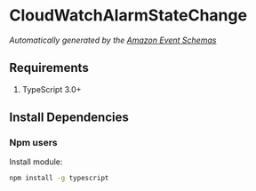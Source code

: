 # CloudWatchAlarmStateChange

*Automatically generated by the [Amazon Event Schemas](https://aws.amazon.com/)*

## Requirements

1. TypeScript 3.0+

## Install Dependencies
### Npm users

Install module:

```sh
npm install -g typescript
```
